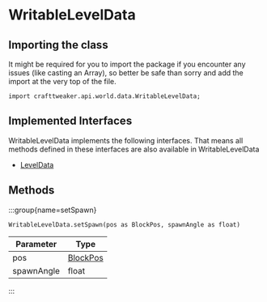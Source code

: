 # WritableLevelData

## Importing the class

It might be required for you to import the package if you encounter any issues (like casting an Array), so better be safe than sorry and add the import at the very top of the file.
```zenscript
import crafttweaker.api.world.data.WritableLevelData;
```


## Implemented Interfaces
WritableLevelData implements the following interfaces. That means all methods defined in these interfaces are also available in WritableLevelData

- [LevelData](/vanilla/api/world/data/LevelData)

## Methods

:::group{name=setSpawn}

```zenscript
WritableLevelData.setSpawn(pos as BlockPos, spawnAngle as float)
```

| Parameter  |                    Type                     |
|------------|---------------------------------------------|
| pos        | [BlockPos](/vanilla/api/util/math/BlockPos) |
| spawnAngle | float                                       |


:::



